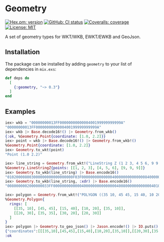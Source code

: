 # Geometry
[![Hex.pm: version](https://img.shields.io/hexpm/v/geometry.svg?style=flat-square)](https://hex.pm/packages/geometry)
[![GitHub: CI status](https://img.shields.io/github/actions/workflow/status/hrzndhrn/geometry/ci.yml?branch=main&style=flat-square)](https://github.com/hrzndhrn/geometry/actions)
[![Coveralls: coverage](https://img.shields.io/coveralls/github/hrzndhrn/geometry?style=flat-square)](https://coveralls.io/github/hrzndhrn/geometry)
[![License: MIT](https://img.shields.io/badge/License-MIT-yellow.svg?style=flat-square)](https://github.com/hrzndhrn/geometry/blob/main/LICENSE.md)

A set of geometry types for WKT/WKB, EWKT/EWKB and GeoJson.

## Installation

The package can be installed by adding `geometry` to your list of
dependencies in `mix.exs`:

```elixir
def deps do
  [
    {:geometry, "~> 0.3"}
  ]
end
```

## Examples

```elixir
iex> wkb = "00000000013FF0000000000000400199999999999A"
"00000000013FF0000000000000400199999999999A"
iex> wkb |> Base.decode16!() |> Geometry.from_wkb()
{:ok, %Geometry.Point{coordinate: [1.0, 2.2]}}
iex> point = wkb |> Base.decode16!() |> Geometry.from_wkb!()
%Geometry.Point{coordinate: [1.0, 2.2]}
iex> Geometry.to_wkt(point)
"Point (1.0 2.2)"

iex> line_string = Geometry.from_wkt!("LineString Z (1 2 3, 4 5 6, 9 9 9)")
%Geometry.LineStringZ{points: [[1, 2, 3], [4, 5, 6], [9, 9, 9]]}
iex> Geometry.to_wkb(line_string) |> Base.encode16()
"010200008003000000000000000000F03F00000000000000400000000000000840000000000000104000000000000014400000000000001840000000000000224000000000000022400000000000002240"
iex> Geometry.to_wkb(line_string, :xdr) |> Base.encode16()
"0080000002000000033FF000000000000040000000000000004008000000000000401000000000000040140000000000004018000000000000402200000000000040220000000000004022000000000000"

iex> polygon = Geometry.from_wkt!("POLYGON ((35 10, 45 45, 15 40, 10 20, 35 10), (20 30, 35 35, 30 20, 20 30))")
%Geometry.Polygon{
  rings: [
    [[35, 10], [45, 45], [15, 40], [10, 20], [35, 10]],
    [[20, 30], [35, 35], [30, 20], [20, 30]]
  ]
}
iex> polygon |> Geometry.to_geo_json() |> Jason.encode!() |> IO.puts()
{"coordinates":[[[35,10],[45,45],[15,40],[10,20],[35,10]],[[20,30],[35,35],[30,20],[20,30]]],"type":"Polygon"}
:ok
```
